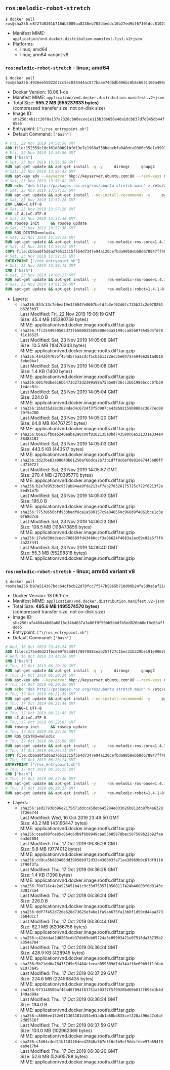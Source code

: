 ## `ros:melodic-robot-stretch`

```console
$ docker pull ros@sha256:e8f27d8301b710db3009aa8236eb703d4eddc10b27ed9df6710fdcc81023dd10
```

-	Manifest MIME: `application/vnd.docker.distribution.manifest.list.v2+json`
-	Platforms:
	-	linux; amd64
	-	linux; arm64 variant v8

### `ros:melodic-robot-stretch` - linux; amd64

```console
$ docker pull ros@sha256:4926ee55022d2cc5ec034444ac877baae74dbdb486bc8b6c6031160a486e3ff0
```

-	Docker Version: 18.06.1-ce
-	Manifest MIME: `application/vnd.docker.distribution.manifest.v2+json`
-	Total Size: **555.2 MB (555237633 bytes)**  
	(compressed transfer size, not on-disk size)
-	Image ID: `sha256:4b1cc20f8a137a7328cb00ecee1e115b30b656e40a1dcbb37d7d045db44f05e5`
-	Entrypoint: `["\/ros_entrypoint.sh"]`
-	Default Command: `["bash"]`

```dockerfile
# Fri, 22 Nov 2019 14:58:56 GMT
ADD file:152359c10cf61d80091bfd19e7e1968a538bebebfa048dca0386e35e1e999730 in / 
# Fri, 22 Nov 2019 14:58:56 GMT
CMD ["bash"]
# Sat, 23 Nov 2019 13:56:38 GMT
RUN apt-get update && apt-get install -q -y     dirmngr     gnupg2     && rm -rf /var/lib/apt/lists/*
# Sat, 23 Nov 2019 13:56:42 GMT
RUN apt-key adv --keyserver hkp://keyserver.ubuntu.com:80 --recv-keys C1CF6E31E6BADE8868B172B4F42ED6FBAB17C654
# Sat, 23 Nov 2019 13:56:42 GMT
RUN echo "deb http://packages.ros.org/ros/ubuntu stretch main" > /etc/apt/sources.list.d/ros1-latest.list
# Sat, 23 Nov 2019 13:57:25 GMT
RUN apt-get update && apt-get install --no-install-recommends -y     python-rosdep     python-rosinstall     python-vcstools     && rm -rf /var/lib/apt/lists/*
# Sat, 23 Nov 2019 13:57:26 GMT
ENV LANG=C.UTF-8
# Sat, 23 Nov 2019 13:57:26 GMT
ENV LC_ALL=C.UTF-8
# Sat, 23 Nov 2019 13:57:36 GMT
RUN rosdep init     && rosdep update
# Sat, 23 Nov 2019 13:57:36 GMT
ENV ROS_DISTRO=melodic
# Sat, 23 Nov 2019 13:59:14 GMT
RUN apt-get update && apt-get install -y     ros-melodic-ros-core=1.4.1-0*     && rm -rf /var/lib/apt/lists/*
# Sat, 23 Nov 2019 13:59:15 GMT
COPY file:cbbaa0f5d6a276512315f5b4d7347e94a120cefbda9058ebb0d678847ff4837f in / 
# Sat, 23 Nov 2019 13:59:15 GMT
ENTRYPOINT ["/ros_entrypoint.sh"]
# Sat, 23 Nov 2019 13:59:15 GMT
CMD ["bash"]
# Sat, 23 Nov 2019 14:00:17 GMT
RUN apt-get update && apt-get install -y     ros-melodic-ros-base=1.4.1-0*     && rm -rf /var/lib/apt/lists/*
# Sat, 23 Nov 2019 14:01:19 GMT
RUN apt-get update && apt-get install -y     ros-melodic-robot=1.4.1-0*     && rm -rf /var/lib/apt/lists/*
```

-	Layers:
	-	`sha256:844c33c7e6ea19e3f6847e0667befdfb3ef02d6fc735b22c2d070261b6263b97`  
		Last Modified: Fri, 22 Nov 2019 15:06:19 GMT  
		Size: 45.4 MB (45380759 bytes)  
		MIME: application/vnd.docker.image.rootfs.diff.tar.gzip
	-	`sha256:7fc2544950565d737b560035505808e64a5199cca85b079545d4fd78f1c16525`  
		Last Modified: Sat, 23 Nov 2019 14:05:08 GMT  
		Size: 10.5 MB (10476343 bytes)  
		MIME: application/vnd.docker.image.rootfs.diff.tar.gzip
	-	`sha256:4a42d47055f454d575aacdcf5cbab1322ec3be047a76940e281ad0183ebe9baf`  
		Last Modified: Sat, 23 Nov 2019 14:05:08 GMT  
		Size: 1.4 KB (1400 bytes)  
		MIME: application/vnd.docker.image.rootfs.diff.tar.gzip
	-	`sha256:60170dbe616b6473d272d2399a98a75abe8736cc3b619866ccc6fb591e4cc8fc`  
		Last Modified: Sat, 23 Nov 2019 14:05:04 GMT  
		Size: 224.0 B  
		MIME: application/vnd.docker.image.rootfs.diff.tar.gzip
	-	`sha256:1bbd35d18c3824dad4c6724f3f5d987ce438b92159b880ac3677ec0839f5e700`  
		Last Modified: Sat, 23 Nov 2019 14:05:20 GMT  
		Size: 64.8 MB (64767251 bytes)  
		MIME: application/vnd.docker.image.rootfs.diff.tar.gzip
	-	`sha256:06a15fb0e5240eaba2a8c00f8202135a0bd743580c6a521331e334e488483102`  
		Last Modified: Sat, 23 Nov 2019 14:05:03 GMT  
		Size: 443.5 KB (443517 bytes)  
		MIME: application/vnd.docker.image.rootfs.diff.tar.gzip
	-	`sha256:3d23be83a08640b61250af66dca2b73b1dff9c6ef0881d87445b80ffcd71072f`  
		Last Modified: Sat, 23 Nov 2019 14:05:57 GMT  
		Size: 270.4 MB (270395770 bytes)  
		MIME: application/vnd.docker.image.rootfs.diff.tar.gzip
	-	`sha256:b2e7d953bbc957ab94aa9fda213af7ab276326175725c722f6213f2e8ed51e7b`  
		Last Modified: Sat, 23 Nov 2019 14:05:03 GMT  
		Size: 195.0 B  
		MIME: application/vnd.docker.image.rootfs.diff.tar.gzip
	-	`sha256:77530656bfd933badf8ca1a580157c9e848560c968d9f4061bce1c3e0f68d7c6`  
		Last Modified: Sat, 23 Nov 2019 14:06:23 GMT  
		Size: 108.5 MB (108473856 bytes)  
		MIME: application/vnd.docker.image.rootfs.diff.tar.gzip
	-	`sha256:17e9d30ddcecb708689fd43480ccf3a06624f4083a2ac09c02e5f7f63a227441`  
		Last Modified: Sat, 23 Nov 2019 14:06:40 GMT  
		Size: 55.3 MB (55298318 bytes)  
		MIME: application/vnd.docker.image.rootfs.diff.tar.gzip

### `ros:melodic-robot-stretch` - linux; arm64 variant v8

```console
$ docker pull ros@sha256:b97a514367bdc64cfbcb22d70fcc7f547b5865b710d00b24fa5d9a6af21cf681
```

-	Docker Version: 18.06.1-ce
-	Manifest MIME: `application/vnd.docker.distribution.manifest.v2+json`
-	Total Size: **495.6 MB (495574570 bytes)**  
	(compressed transfer size, not on-disk size)
-	Image ID: `sha256:afa468a4b86a6816c34b4637a3a80f9f50bb5bbdfb5ed826bb8ef0c034ffdde5`
-	Entrypoint: `["\/ros_entrypoint.sh"]`
-	Default Command: `["bash"]`

```dockerfile
# Wed, 16 Oct 2019 23:43:24 GMT
ADD file:c175e46d21fbcd99f833d917807088ceab257f27c16ec31b329be191e90626e0 in / 
# Wed, 16 Oct 2019 23:43:26 GMT
CMD ["bash"]
# Thu, 17 Oct 2019 06:20:19 GMT
RUN apt-get update && apt-get install -q -y     dirmngr     gnupg2     && rm -rf /var/lib/apt/lists/*
# Thu, 17 Oct 2019 06:20:24 GMT
RUN apt-key adv --keyserver hkp://keyserver.ubuntu.com:80 --recv-keys C1CF6E31E6BADE8868B172B4F42ED6FBAB17C654
# Thu, 17 Oct 2019 06:20:26 GMT
RUN echo "deb http://packages.ros.org/ros/ubuntu stretch main" > /etc/apt/sources.list.d/ros1-latest.list
# Thu, 17 Oct 2019 06:21:39 GMT
RUN apt-get update && apt-get install --no-install-recommends -y     python-rosdep     python-rosinstall     python-vcstools     && rm -rf /var/lib/apt/lists/*
# Thu, 17 Oct 2019 06:21:44 GMT
ENV LANG=C.UTF-8
# Thu, 17 Oct 2019 06:21:45 GMT
ENV LC_ALL=C.UTF-8
# Thu, 17 Oct 2019 06:22:07 GMT
RUN rosdep init     && rosdep update
# Thu, 17 Oct 2019 06:22:10 GMT
ENV ROS_DISTRO=melodic
# Thu, 17 Oct 2019 06:25:59 GMT
RUN apt-get update && apt-get install -y     ros-melodic-ros-core=1.4.1-0*     && rm -rf /var/lib/apt/lists/*
# Thu, 17 Oct 2019 06:26:11 GMT
COPY file:cbbaa0f5d6a276512315f5b4d7347e94a120cefbda9058ebb0d678847ff4837f in / 
# Thu, 17 Oct 2019 06:26:14 GMT
ENTRYPOINT ["/ros_entrypoint.sh"]
# Thu, 17 Oct 2019 06:26:15 GMT
CMD ["bash"]
# Thu, 17 Oct 2019 06:27:46 GMT
RUN apt-get update && apt-get install -y     ros-melodic-ros-base=1.4.1-0*     && rm -rf /var/lib/apt/lists/*
# Thu, 17 Oct 2019 06:29:27 GMT
RUN apt-get update && apt-get install -y     ros-melodic-robot=1.4.1-0*     && rm -rf /var/lib/apt/lists/*
```

-	Layers:
	-	`sha256:1ed27930b96e2175d71ddcca5deb645284e033026b012db87b4e63287f26e744`  
		Last Modified: Wed, 16 Oct 2019 23:49:50 GMT  
		Size: 43.2 MB (43166447 bytes)  
		MIME: application/vnd.docker.image.rootfs.diff.tar.gzip
	-	`sha256:cead80fce85c064c6db9f6b8949caa53b85878bec507589b22b92faaea3d2884`  
		Last Modified: Thu, 17 Oct 2019 06:36:28 GMT  
		Size: 9.8 MB (9774012 bytes)  
		MIME: application/vnd.docker.image.rootfs.diff.tar.gzip
	-	`sha256:cd9ca5b883406dd39050b972d32e430603fa71aa30969b0c67df91102f90f3fa`  
		Last Modified: Thu, 17 Oct 2019 06:36:26 GMT  
		Size: 1.4 KB (1398 bytes)  
		MIME: application/vnd.docker.image.rootfs.diff.tar.gzip
	-	`sha256:700716c4e2a926051b41c9c33d7535710508117424b46803f0d0143ca3837ca4`  
		Last Modified: Thu, 17 Oct 2019 06:36:24 GMT  
		Size: 226.0 B  
		MIME: application/vnd.docker.image.rootfs.diff.tar.gzip
	-	`sha256:ddf7f452d726e628d73625ef46e1fa9ab675fa13b8f1d50cd44aa3733684dccf`  
		Last Modified: Thu, 17 Oct 2019 06:36:44 GMT  
		Size: 62.1 MB (62066756 bytes)  
		MIME: application/vnd.docker.image.rootfs.diff.tar.gzip
	-	`sha256:c42dddad2d0205cdb37db69eb65724a8c09903421e07518da33735b2a354a784`  
		Last Modified: Thu, 17 Oct 2019 06:36:24 GMT  
		Size: 428.9 KB (428945 bytes)  
		MIME: application/vnd.docker.image.rootfs.diff.tar.gzip
	-	`sha256:5b21dd0a784337d9e5f484cfeead059309d7da34af16e69b9ff1fdab91973a45`  
		Last Modified: Thu, 17 Oct 2019 06:37:29 GMT  
		Size: 224.6 MB (224568435 bytes)  
		MIME: application/vnd.docker.image.rootfs.diff.tar.gzip
	-	`sha256:973148580af464d87094f83751a503f7f5f9920bd69b817f693e1b4d149ad99a`  
		Last Modified: Thu, 17 Oct 2019 06:36:24 GMT  
		Size: 194.0 B  
		MIME: application/vnd.docker.image.rootfs.diff.tar.gzip
	-	`sha256:c8606ee152e011304181d354e61adb1b60bd835cef220a496d47c0af2d85516f`  
		Last Modified: Thu, 17 Oct 2019 06:37:59 GMT  
		Size: 103.0 MB (102962369 bytes)  
		MIME: application/vnd.docker.image.rootfs.diff.tar.gzip
	-	`sha256:c5464c4ed11bf101464ee42846a567e3f6c5b9ef9ddcfebe97b694f8ea9e17b4`  
		Last Modified: Thu, 17 Oct 2019 06:38:20 GMT  
		Size: 52.6 MB (52605788 bytes)  
		MIME: application/vnd.docker.image.rootfs.diff.tar.gzip
